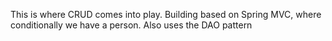 This is where CRUD comes into play. Building based on Spring MVC, where conditionally we have a person. Also uses the DAO pattern

